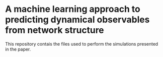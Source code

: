 # A machine learning approach to predicting dynamical observables from network structure

This repository contais the files used to perform the simulations presented in the paper.
